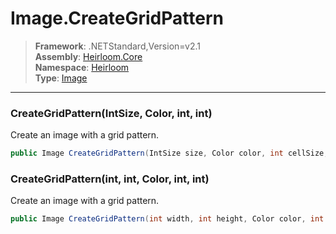 # Image.CreateGridPattern

> **Framework**: .NETStandard,Version=v2.1  
> **Assembly**: [Heirloom.Core][0]  
> **Namespace**: [Heirloom][0]  
> **Type**: [Image][1]

--------------------------------------------------------------------------------

### CreateGridPattern(IntSize, Color, int, int)

Create an image with a grid pattern.

```cs
public Image CreateGridPattern(IntSize size, Color color, int cellSize, int borderWidth = 1)
```

### CreateGridPattern(int, int, Color, int, int)

Create an image with a grid pattern.

```cs
public Image CreateGridPattern(int width, int height, Color color, int cellSize, int borderWidth = 1)
```

[0]: ../Heirloom.Core.md
[1]: Heirloom.Image.md

